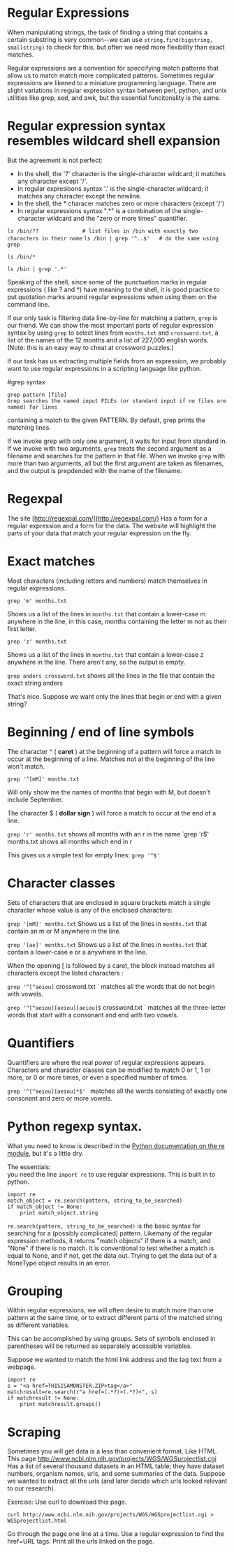 
#  Regular Expressions

When manipulating strings, the task of finding a string that contains a certain substring is 
very common--we can use `string.find(bigstring, smallstring)` to check for this, but often we
need more flexibility than exact matches. 

Regular expressions are a convention for speccifying match patterns that allow us to match
match more complicated patterns.   Sometimes regular expressions are likened to a miniature
programming language.   There are slight variations in regular expression syntax between
perl, python, and unix utilities like grep, sed, and awk, but the essential funcitonality is 
the same.  

# Regular expression syntax resembles wildcard shell expansion 

But the agreement is not perfect:
*  In the shell, the '?' character is the single-character wildcard; it matches any character except '/'.
*  In regular expresisons syntax '.' is the single-character wildcard; it matches any character except the newline.
*  In the shell, the * characer matches zero or more characters (except '/') 
*  In regular expressions syntax ".*" is a combination of the single-character wildcard and the "zero or more times" quantifier.


`ls /bin/??              # list files in /bin with exactly two characters in their name`
`ls /bin | grep '^..$'   # do the same using grep  ` 

`ls /bin/* `

`ls /bin | grep '.*'  `

Speaking of the shell, since some of the punctuation marks in regular expressions ( like ? and *) 
have meaning to the shell, it is good practice to put quotation marks around regular expressions 
when using them on the command line. 

If our only task is filtering data line-by-line for matching a pattern, `grep` is our friend.
We can show the most important parts of regular expression syntax by using `grep` to select
lines from `months.txt` and `crossword.txt`, a list of the names of the 12 months and a list
of 227,000 english words.  (Note: this is an easy way to cheat at crossword puzzles.)

If our task has us extracting multiple fields from an expression, we probably want to use
regular expressions in a scripting language like python.

#grep syntax

    grep pattern [file]
    Grep searches the named input FILEs (or standard input if no files are named) for lines 
containing a match to the given PATTERN.  By default, grep prints the matching lines.

If we invoke grep with only one argument, it waits for input from standard in.  If we invoke
with two arguments, `grep` treats the second argument as a filename and searches for the pattern
in that file.  When we invoke `grep` with more than two arguments, all but the first argument
are taken as filenames, and the output is prepdended with the name of the filename.

# Regexpal
The site
[http://regexpal.com/](http://regexpal.com/)
Has a form for a regular expression and a form for the data.  The website will highlight 
the parts of your data that match your regular expression on the fly.

# Exact matches

Most characters (including letters and numbers) match themselves in regular expressions.  

`grep 'm' months.txt`

Shows us a list of the lines in `months.txt` that contain a lower-case m anywhere in the line, 
in this case, months containing the letter m not as their first letter.

`grep 'z' months.txt`

Shows us a list of the lines in `months.txt` that contain a lower-case z anywhere in the line.
There aren't any, so the output is empty.

`grep anders crossword.txt`
shows all the lines in the file that contain the exact string anders

That's nice.  Suppose we want only the lines that begin or end with a given string?

# Beginning / end of line symbols

The character  ^ (  **caret** ) at the beginning of a pattern will force a match to occur at the 
beginning of a line.  Matches not at the beginning of the line won't match.

`grep '^[mM]' months.txt`

Will only show me the names of months that begin with M, but doesn't include September.

The character  $ (  **dollar sign** ) will force a match to occur at the end of a line.

`grep 'r' months.txt`
shows all months with an r in the name
`grep 'r$' months.txt 
shows all months which end in r 

This gives us a simple test for empty lines:
`grep '^$' `

# Character classes

Sets of characters that are enclosed in square brackets match a single character whose value 
is any of the enclosed characters:

`grep '[mM]' months.txt`
Shows us a list of the lines in `months.txt` that contain an m or M anywhere in the line.

`grep '[ae]' months.txt`
Shows us a list of the lines in `months.txt` that contain a lower-case e or a anywhere in the line.

When the opening [ is followed by a caret, the block instead matches all characters except the 
listed characters : 

`grep '^[^aeiou]` crossword.txt  ` 
matches all the words that do not begin with vowels.

`grep '^[^aeiou][aeiou][aeiou]$` crossword.txt  ` 
matches all the three-letter words that start with a consonant and end with two vowels.

# Quantifiers

Quantifiers are where the real power of regular expressions appears.  Characters and character
classes can be modified to match 0 or 1, 1 or more, or 0 or more times, or even a specified number
of times. 

`grep '^[^aeiou][aeiou]*$' `
matches all the words consisting of exactly one consonant and zero or more vowels.

# Python regexp syntax.

What you need to know is described in the [Python documentation on the re module](http://docs.python.org/2.7/library/re.html), but it's a little dry.  

The essentials:  
you need the line `import re` to use regular expressions.  This is built in to python.

```
import re
match_object = re.search(pattern, string_to_be_searched)
if match_object != None:
    print match_object.string
```

`re.search(pattern, string_to_be_searched)` is the basic
syntax for searching for a (possibly complicated) pattern.
Likemany of the regular expression methods, it returns
"match objects" if there is a match, and "None" if there
is no match.  It is conventional to test whether a match
is equal to None, and if not, get the data out.  Trying
to get the data out of a NoneType object results in an error.

# Grouping

Within regular expressions, we will often desire to match more 
than one pattern
at the same time, or to extract different parts of the matched string
as different variables.

This can be accomplished by using groups.  Sets of symbols enclosed
in parentheses will be returned as separately accessible variables.

Suppose we wanted to match the html link address and the tag text 
from a webpage.
```
import re
s = "<a href=THISISAMONSTER.ZIP>tag</a>"
matchresult=re.search(r"a href=(.*?)>(.*?)<", s)
if matchresult != None:
    print matchresult.groups()
```

# Scraping

Sometimes you will get data is a less than convenient
format.  Like HTML.  This page 
http://www.ncbi.nlm.nih.gov/projects/WGS/WGSprojectlist.cgi
Has a list of several thousand datasets in an HTML table;
they have dataset numbers, organism names, urls, and 
some summaries of the data.  Suppose we wanted to extract
all the urls (and later decide which urls looked relevant
to our research).

Exercise:
Use curl to download this page.
```
curl http://www.ncbi.nlm.nih.gov/projects/WGS/WGSprojectlist.cgi > WGSprojectlist.html
```

Go through the page one line at a time.
Use a regular expression to find the href=URL tags.
Print all the urls linked on the page.


